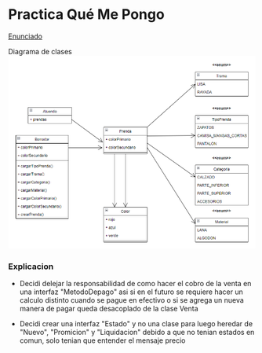 # Practica Qué Me Pongo

[Enunciado](https://docs.google.com/document/d/1k1f-9AuIohlBGB2soSNePJ6jLxM37_tZeSD-hW_esIQ/edit#heading=h.uyku9mnteh0t)


Diagrama de clases
![diagrama](diagrama.PNG)


### Explicacion


* Decidi delejar la responsabilidad de como hacer el cobro de la venta en una interfaz "MetodoDepago" asi si en el futuro se requiere hacer un calculo distinto cuando se pague en efectivo o si se agrega un nueva manera de pagar queda desacoplado de la clase Venta

* Decidi crear una interfaz "Estado" y no una clase para luego heredar de  "Nuevo", "Promicion" y "Liquidacion" debido a que no tenian estados en comun, solo tenian que entender el mensaje precio




